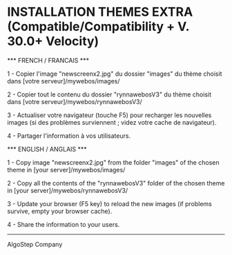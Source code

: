 # INSTALLATION THEMES EXTRA (Compatible/Compatibility + V. 30.0+ Velocity)

*** FRENCH / FRANCAIS ***

1 - Copier l'image "newscreenx2.jpg" du dossier "images" du thème choisit dans [votre serveur]/mywebos/images/

2 - Copier tout le contenu du dossier "rynnawebosV3" du thème choisit dans [votre serveur]/mywebos/rynnawebosV3/

3 - Actualiser votre navigateur (touche F5) pour recharger les nouvelles images (si des problèmes surviennent ; videz votre cache de navigateur).

4 - Partager l'information à vos utilisateurs.


*** ENGLISH / ANGLAIS ***

1 - Copy image "newscreenx2.jpg" from the folder "images" of the chosen theme in [your server]/mywebos/images/

2 - Copy all the contents of the "rynnawebosV3" folder of the chosen theme in [your server]/mywebos/rynnawebosV3/

3 - Update your browser (F5 key) to reload the new images (if problems survive, empty your browser cache).

4 - Share the information to your users.

-------------
AlgoStep Company
